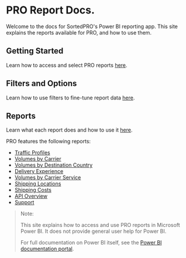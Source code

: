 # PRO Report Docs.
Welcome to the docs for SortedPRO's Power BI reporting app. This site explains the reports available for PRO, and how to use them.

## Getting Started

Learn how to access and select PRO reports [here](getting-started.md).

## Filters and Options

Learn how to use filters to fine-tune report data [here](filters-options.md).

## Reports

Learn what each report does and how to use it [here](reports.md). 

PRO features the following reports:

* [Traffic Profiles](traffic-profile.md)
* [Volumes by Carrier](by-carrier.md)
* [Volumes by Destination Country](by-country.md)
* [Delivery Experience](experience.md)
* [Volumes by Carrier Service](by-carrier-service.md)
* [Shipping Locations](location-performance.md)
* [Shipping Costs](costs.md)
* [API Overview](api.md)
* [Support](support.md)

> <span class="note-header">Note:</span>
>
> This site explains how to access and use PRO reports in Microsoft Power BI. It does not provide general user help for Power BI. 
> 
> For full documentation on Power BI itself, see the [Power BI documentation portal](https://docs.microsoft.com/en-us/power-bi/#pivot=home&panel=home-all).

